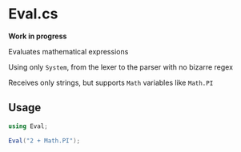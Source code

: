 # Eval.cs

**Work in progress**

Evaluates mathematical expressions

Using only `System`, from the lexer to the parser with no bizarre regex

Receives only strings, but supports `Math` variables like `Math.PI`

## Usage

```csharp
using Eval;

Eval("2 + Math.PI");
```
